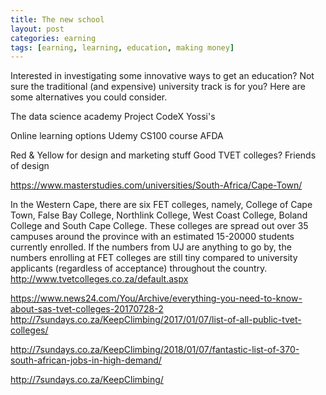 ```yaml
---
title: The new school
layout: post
categories: earning
tags: [earning, learning, education, making money]
---
```

Interested in investigating some innovative ways to get an education? Not sure the traditional (and expensive) university track is for you? Here are some alternatives you could consider.

The data science academy
Project CodeX
Yossi's

Online learning options
Udemy
CS100 course
AFDA

Red & Yellow for design and marketing stuff
Good TVET colleges?
Friends of design

https://www.masterstudies.com/universities/South-Africa/Cape-Town/


In the Western Cape, there are six FET colleges, namely, College of Cape Town, False Bay College, Northlink College, West Coast College, Boland College and South Cape College. These colleges are spread out over 35 campuses around the province with an estimated 15-20000 students currently enrolled. If the numbers from UJ are anything to go by, the numbers enrolling at FET colleges are still tiny compared to university applicants (regardless of acceptance) throughout the country.
http://www.tvetcolleges.co.za/default.aspx

https://www.news24.com/You/Archive/everything-you-need-to-know-about-sas-tvet-colleges-20170728-2
http://7sundays.co.za/KeepClimbing/2017/01/07/list-of-all-public-tvet-colleges/

http://7sundays.co.za/KeepClimbing/2018/01/07/fantastic-list-of-370-south-african-jobs-in-high-demand/

http://7sundays.co.za/KeepClimbing/
